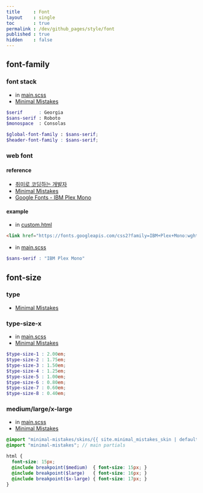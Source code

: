 ```yaml
---
title     : Font
layout    : single
toc       : true
permalink : /dev/github_pages/style/font
published : true
hidden    : false
---
```


<head>
  <base target="_blank">
</head>



## font-family

### font stack

- in [main.scss](/dev/github_pages/style/customization#mainscss)
- [Minimal Mistakes](https://mmistakes.github.io/minimal-mistakes/docs/stylesheets/#font-stacks)

```scss
$serif      : Georgia
$sans-serif : Roboto
$monospace  : Consolas

$global-font-family : $sans-serif;
$header-font-family : $sans-serif;
```

### web font

#### reference

- [취미로 코딩하는 개발자](https://devinlife.com/howto%20github%20pages/set-font/)
- [Minimal Mistakes](https://mmistakes.github.io/minimal-mistakes/docs/stylesheets/#typography-from-older-versions)
- [Google Fonts - IBM Plex Mono](https://fonts.google.com/specimen/IBM+Plex+Mono?query=ibm+plex+mono)

#### example

- in [custom.html](/dev/github_pages/style/customization#customhtml)

```html
<link href="https://fonts.googleapis.com/css2?family=IBM+Plex+Mono:wght@300&display=swap" rel="stylesheet">
```

- in [main.scss](/dev/github_pages/style/customization#mainscss)

```scss
$sans-serif : "IBM Plex Mono"
```



## font-size

### type

- [Minimal Mistakes](https://github.com/mmistakes/minimal-mistakes/discussions/1219#discussioncomment-172829)

### type-size-x

- in [main.scss](/dev/github_pages/style/customization#mainscss)
- [Minimal Mistakes](https://mmistakes.github.io/minimal-mistakes/docs/stylesheets/#type-scale)

```scss
$type-size-1 : 2.00em;
$type-size-2 : 1.75em;
$type-size-3 : 1.50em;
$type-size-4 : 1.25em; 
$type-size-5 : 1.00em;    
$type-size-6 : 0.80em; 
$type-size-7 : 0.60em;
$type-size-8 : 0.40em;
```

### medium/large/x-large

- in [main.scss](/dev/github_pages/style/customization#mainscss)
- [Minimal Mistakes](https://github.com/mmistakes/minimal-mistakes/discussions/1219#discussioncomment-172827)

```scss
@import "minimal-mistakes/skins/{{ site.minimal_mistakes_skin | default: 'default' }}"; // skin
@import "minimal-mistakes"; // main partials

html {
  font-size: 15px;
  @include breakpoint($medium)  { font-size: 15px; }
  @include breakpoint($large)   { font-size: 16px; }
  @include breakpoint($x-large) { font-size: 17px; }
}
```
